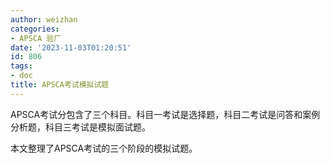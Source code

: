 ```yaml
---
author: weizhan
categories:
- APSCA 验厂
date: '2023-11-03T01:20:51'
id: 806
tags:
- doc
title: APSCA考试模拟试题
---
```


APSCA考试分包含了三个科目。科目一考试是选择题，科目二考试是问答和案例分析题，科目三考试是模拟面试题。

本文整理了APSCA考试的三个阶段的模拟试题。

